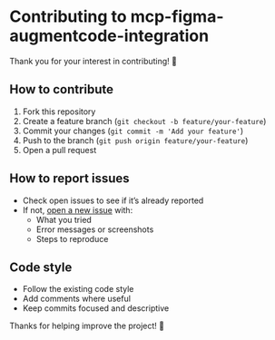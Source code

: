 # Contributing to mcp-figma-augmentcode-integration

Thank you for your interest in contributing! 🚀

## How to contribute

1. Fork this repository
2. Create a feature branch (`git checkout -b feature/your-feature`)
3. Commit your changes (`git commit -m 'Add your feature'`)
4. Push to the branch (`git push origin feature/your-feature`)
5. Open a pull request

## How to report issues

- Check open issues to see if it’s already reported
- If not, [open a new issue](https://github.com/shedytee/mcp-figma-augmentcode-integration/issues) with:
  - What you tried
  - Error messages or screenshots
  - Steps to reproduce

## Code style

- Follow the existing code style
- Add comments where useful
- Keep commits focused and descriptive

Thanks for helping improve the project! 💛
